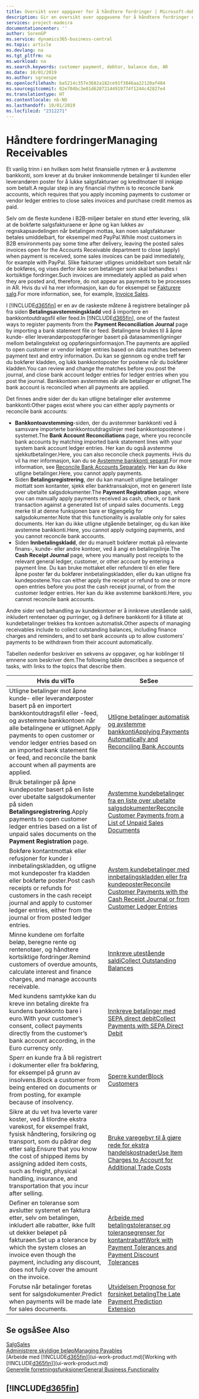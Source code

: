 ```yaml
---
title: Oversikt over oppgaver for å håndtere fordringer | Microsoft-dokumentasjon
description: Gir en oversikt over oppgavene for å håndtere fordringer og utligne betalinger mot kunde- eller leverandørposter.
services: project-madeira
documentationcenter: ''
author: SorenGP
ms.service: dynamics365-business-central
ms.topic: article
ms.devlang: na
ms.tgt_pltfrm: na
ms.workload: na
ms.search.keywords: customer payment, debtor, balance due, AR
ms.date: 10/01/2019
ms.author: sgroespe
ms.openlocfilehash: ba5214c357e3682a182ce91f3846aa22120af484
ms.sourcegitcommit: 02e704bc3e01d62072144919774f1244c42827e4
ms.translationtype: HT
ms.contentlocale: nb-NO
ms.lasthandoff: 10/01/2019
ms.locfileid: "2312271"
---
```

# <a name="managing-receivables"></a><span data-ttu-id="104a9-103">Håndtere fordringer</span><span class="sxs-lookup"><span data-stu-id="104a9-103">Managing Receivables</span></span>
<span data-ttu-id="104a9-104">Et vanlig trinn i en hvilken som helst finansielle rytmen er å avstemme bankkonti, som krever at du bruker innkommende betalinger til kunden eller leverandøren poster for å lukke salgsfakturaer og kreditnotaer til innkjøp som betalt.</span><span class="sxs-lookup"><span data-stu-id="104a9-104">A regular step in any financial rhythm is to reconcile bank accounts, which requires that you apply incoming payments to customer or vendor ledger entries to close sales invoices and purchase credit memos as paid.</span></span>

<span data-ttu-id="104a9-105">Selv om de fleste kundene i B2B-miljøer betaler en stund etter levering, slik at de bokførte salgsfakturaene er åpne og kan lukkes av regnskapsavdelingen når betalingen mottas, kan noen salgsfakturaer betales umiddelbart, for eksempel med PayPal.</span><span class="sxs-lookup"><span data-stu-id="104a9-105">While most customers in B2B environments pay some time after delivery, leaving the posted sales invoices open for the Accounts Receivable department to close (apply) when payment is received, some sales invoices can be paid immediately, for example with PayPal.</span></span> <span data-ttu-id="104a9-106">Slike fakturaer utlignes umiddelbart som betalt når de bokføres, og vises derfor ikke som betalinger som skal behandles i kortsiktige fordringer.</span><span class="sxs-lookup"><span data-stu-id="104a9-106">Such invoices are immediately applied as paid when they are posted and, therefore, do not appear as payments to be processes in AR.</span></span> <span data-ttu-id="104a9-107">Hvis du vil ha mer informasjon, kan du for eksempel se [Fakturere salg](sales-how-invoice-sales.md).</span><span class="sxs-lookup"><span data-stu-id="104a9-107">For more information, see, for example, [Invoice Sales](sales-how-invoice-sales.md).</span></span>  

<span data-ttu-id="104a9-108">I [!INCLUDE[d365fin](includes/d365fin_md.md)] er en av de raskeste måtene å registrere betalinger på fra siden **Betalingsavstemmingskladd** ved å importere en bankkontoutdragsfil eller feed.</span><span class="sxs-lookup"><span data-stu-id="104a9-108">In [!INCLUDE[d365fin](includes/d365fin_md.md)], one of the fastest ways to register payments from the **Payment Reconciliation Journal** page by importing a bank statement file or feed.</span></span> <span data-ttu-id="104a9-109">Betalingene brukes til å åpne kunde- eller leverandørpostoppføringer basert på datasammenligninger mellom betalingstekst og oppføringsinformasjon.</span><span class="sxs-lookup"><span data-stu-id="104a9-109">The payments are applied to open customer or vendor ledger entries based on data matches between payment text and entry information.</span></span> <span data-ttu-id="104a9-110">Du kan se gjennom og endre treff før du bokfører kladden, og lukk bankkontoposter for postene når du bokfører kladden.</span><span class="sxs-lookup"><span data-stu-id="104a9-110">You can review and change the matches before you post the journal, and close bank account ledger entries for ledger entries when you post the journal.</span></span> <span data-ttu-id="104a9-111">Bankkontoen avstemmes når alle betalinger er utlignet.</span><span class="sxs-lookup"><span data-stu-id="104a9-111">The bank account is reconciled when all payments are applied.</span></span>

<span data-ttu-id="104a9-112">Det finnes andre sider der du kan utligne betalinger eller avstemme bankkonti:</span><span class="sxs-lookup"><span data-stu-id="104a9-112">Other pages exist where you can either apply payments or reconcile bank accounts:</span></span>

* <span data-ttu-id="104a9-113">**Bankkontoavstemming**-siden, der du avstemmer bankkonti ved å samsvare importerte bankkontoutdragslinjer med bankkontopostene i systemet.</span><span class="sxs-lookup"><span data-stu-id="104a9-113">The **Bank Account Reconciliations** page, where you reconcile bank accounts by matching imported bank statement lines with your system bank account ledger entries.</span></span> <span data-ttu-id="104a9-114">Her kan du også avstemme sjekkutbetalinger.</span><span class="sxs-lookup"><span data-stu-id="104a9-114">Here, you can also reconcile check payments.</span></span> <span data-ttu-id="104a9-115">Hvis du vil ha mer informasjon, kan du se [Avstemme bankkonti separat](bank-how-reconcile-bank-accounts-separately.md).</span><span class="sxs-lookup"><span data-stu-id="104a9-115">For more information, see [Reconcile Bank Accounts Separately](bank-how-reconcile-bank-accounts-separately.md).</span></span> <span data-ttu-id="104a9-116">Her kan du ikke utligne betalinger.</span><span class="sxs-lookup"><span data-stu-id="104a9-116">Here, you cannot apply payments.</span></span>
* <span data-ttu-id="104a9-117">Siden **Betalingsregistrering**, der du kan manuelt utligne betalinger mottatt som kontanter, sjekk eller banktransaksjon, mot en generert liste over ubetalte salgsdokumenter.</span><span class="sxs-lookup"><span data-stu-id="104a9-117">The **Payment Registration** page, where you can manually apply payments received as cash, check, or bank transaction against a generated list of unpaid sales documents.</span></span> <span data-ttu-id="104a9-118">Legg merke til at denne funksjonen bare er tilgjengelig for salgsdokumenter.</span><span class="sxs-lookup"><span data-stu-id="104a9-118">Note that this functionality is available only for sales documents.</span></span> <span data-ttu-id="104a9-119">Her kan du ikke utligne utgående betalinger, og du kan ikke avstemme bankkonti.</span><span class="sxs-lookup"><span data-stu-id="104a9-119">Here, you cannot apply outgoing payments, and you cannot reconcile bank accounts.</span></span>
* <span data-ttu-id="104a9-120">Siden **Innbetalingskladd**, der du manuelt bokfører mottak på relevante finans-, kunde- eller andre kontoer, ved å angi en betalingslinje.</span><span class="sxs-lookup"><span data-stu-id="104a9-120">The **Cash Receipt Journal** page, where you manually post receipts to the relevant general ledger, customer, or other account by entering a payment line.</span></span> <span data-ttu-id="104a9-121">Du kan bruke mottaket eller refundere til én eller flere åpne poster før du bokfører innbetalingskladden, eller du kan utligne fra kundepostene.</span><span class="sxs-lookup"><span data-stu-id="104a9-121">You can either apply the receipt or refund to one or more open entries before you post the cash receipt journal, or from the customer ledger entries.</span></span> <span data-ttu-id="104a9-122">Her kan du ikke avstemme bankkonti.</span><span class="sxs-lookup"><span data-stu-id="104a9-122">Here, you cannot reconcile bank accounts.</span></span>  

<span data-ttu-id="104a9-123">Andre sider ved behandling av kundekontoer er å innkreve utestående saldi, inkludert rentenotaer og purringer, og å definere bankkonti for å tillate at kundebetalinger trekkes fra kontoen automatisk.</span><span class="sxs-lookup"><span data-stu-id="104a9-123">Other aspects of managing receivables include to collect outstanding balances, including finance charges and reminders, and to set bank accounts up to allow customers' payments to be withdrawn from their account automatically.</span></span>

<span data-ttu-id="104a9-124">Tabellen nedenfor beskriver en sekvens av oppgaver, og har koblinger til emnene som beskriver dem.</span><span class="sxs-lookup"><span data-stu-id="104a9-124">The following table describes a sequence of tasks, with links to the topics that describe them.</span></span>  

| <span data-ttu-id="104a9-125">Hvis du vil</span><span class="sxs-lookup"><span data-stu-id="104a9-125">To</span></span> | <span data-ttu-id="104a9-126">Se</span><span class="sxs-lookup"><span data-stu-id="104a9-126">See</span></span> |
| --- | --- |
| <span data-ttu-id="104a9-127">Utligne betalinger mot åpne kunde- eller leverandørposter basert på en importert bankkontoutdragsfil eller -feed, og avstemme bankkontoen når alle betalingene er utlignet.</span><span class="sxs-lookup"><span data-stu-id="104a9-127">Apply payments to open customer or vendor ledger entries based on an imported bank statement file or feed, and reconcile the bank account when all payments are applied.</span></span> |[<span data-ttu-id="104a9-128">Utligne betalinger automatisk og avstemme bankkonti</span><span class="sxs-lookup"><span data-stu-id="104a9-128">Applying Payments Automatically and Reconciling Bank Accounts</span></span>](receivables-apply-payments-auto-reconcile-bank-accounts.md) |
| <span data-ttu-id="104a9-129">Bruk betalinger på åpne kundeposter basert på en liste over ubetalte salgsdokumenter på siden **Betalingsregistrering**.</span><span class="sxs-lookup"><span data-stu-id="104a9-129">Apply payments to open customer ledger entries based on a list of unpaid sales documents on the **Payment Registration** page.</span></span> |[<span data-ttu-id="104a9-130">Avstemme kundebetalinger fra en liste over ubetalte salgsdokumenter</span><span class="sxs-lookup"><span data-stu-id="104a9-130">Reconcile Customer Payments from a List of Unpaid Sales Documents</span></span>](receivables-how-reconcile-customer-payments-list-unpaid-sales-documents.md) |
| <span data-ttu-id="104a9-131">Bokføre kontantmottak eller refusjoner for kunder i innbetalingskladden, og utligne mot kundeposter fra kladden eller bokførte poster.</span><span class="sxs-lookup"><span data-stu-id="104a9-131">Post cash receipts or refunds for customers in the cash receipt journal and apply to customer ledger entries, either from the journal or from posted ledger entries.</span></span> |[<span data-ttu-id="104a9-132">Avstem kundebetalinger med innbetalingskladden eller fra kundeposter</span><span class="sxs-lookup"><span data-stu-id="104a9-132">Reconcile Customer Payments with the Cash Receipt Journal or from Customer Ledger Entries</span></span>](receivables-how-apply-sales-transactions-manually.md) |
| <span data-ttu-id="104a9-133">Minne kundene om forfalte beløp, beregne rente og rentenotaer, og håndtere kortsiktige fordringer.</span><span class="sxs-lookup"><span data-stu-id="104a9-133">Remind customers of overdue amounts, calculate interest and finance charges, and manage accounts receivable.</span></span> |[<span data-ttu-id="104a9-134">Innkreve utestående saldi</span><span class="sxs-lookup"><span data-stu-id="104a9-134">Collect Outstanding Balances</span></span>](receivables-collect-outstanding-balances.md) |
|<span data-ttu-id="104a9-135">Med kundens samtykke kan du kreve inn betaling direkte fra kundens bankkonto bare i euro.</span><span class="sxs-lookup"><span data-stu-id="104a9-135">With your customer’s consent, collect payments directly from the customer’s bank account according, in the Euro currency only.</span></span>|[<span data-ttu-id="104a9-136">Innkreve betalinger med SEPA direct debit</span><span class="sxs-lookup"><span data-stu-id="104a9-136">Collect Payments with SEPA Direct Debit</span></span>](finance-collect-payments-with-sepa-direct-debit.md)|
|<span data-ttu-id="104a9-137">Sperr en kunde fra å bli registrert i dokumenter eller fra bokføring, for eksempel på grunn av insolvens.</span><span class="sxs-lookup"><span data-stu-id="104a9-137">Block a customer from being entered on documents or from posting, for example because of insolvency.</span></span>|[<span data-ttu-id="104a9-138">Sperre kunder</span><span class="sxs-lookup"><span data-stu-id="104a9-138">Block Customers</span></span>](receivables-how-block-customers.md)|
|<span data-ttu-id="104a9-139">Sikre at du vet hva leverte varer koster, ved å tilordne ekstra varekost, for eksempel frakt, fysisk håndtering, forsikring og transport, som du pådrar deg etter salg.</span><span class="sxs-lookup"><span data-stu-id="104a9-139">Ensure that you know the cost of shipped items by assigning added item costs, such as freight, physical handling, insurance, and transportation that you incur after selling.</span></span>|[<span data-ttu-id="104a9-140">Bruke varegebyr til å gjøre rede for ekstra handelskostnader</span><span class="sxs-lookup"><span data-stu-id="104a9-140">Use Item Charges to Account for Additional Trade Costs</span></span>](payables-how-assign-item-charges.md)|
|<span data-ttu-id="104a9-141">Definer en toleranse som avslutter systemet en faktura etter, selv om betalingen, inkludert alle rabatter, ikke fullt ut dekker beløpet på fakturaen.</span><span class="sxs-lookup"><span data-stu-id="104a9-141">Set up a tolerance by which the system closes an invoice even though the payment, including any discount, does not fully cover the amount on the invoice.</span></span>|[<span data-ttu-id="104a9-142">Arbeide med betalingstoleranser og toleransegrenser for kontantrabatt</span><span class="sxs-lookup"><span data-stu-id="104a9-142">Work with Payment Tolerances and Payment Discount Tolerances</span></span>](finance-payment-tolerance-and-payment-discount-tolerance.md)|
| <span data-ttu-id="104a9-143">Forutse når betalinger foretas sent for salgsdokumenter.</span><span class="sxs-lookup"><span data-stu-id="104a9-143">Predict when payments will be made late for sales documents.</span></span> | [<span data-ttu-id="104a9-144">Utvidelsen Prognose for forsinket betaling</span><span class="sxs-lookup"><span data-stu-id="104a9-144">The Late Payment Prediction Extension</span></span>](ui-extensions-late-payment-prediction.md) |
## <a name="see-also"></a><span data-ttu-id="104a9-145">Se også</span><span class="sxs-lookup"><span data-stu-id="104a9-145">See Also</span></span>
[<span data-ttu-id="104a9-146">Salg</span><span class="sxs-lookup"><span data-stu-id="104a9-146">Sales</span></span>](sales-manage-sales.md)  
[<span data-ttu-id="104a9-147">Administrere skyldige beløp</span><span class="sxs-lookup"><span data-stu-id="104a9-147">Managing Payables</span></span>](payables-manage-payables.md)  
<span data-ttu-id="104a9-148">[Arbeide med [!INCLUDE[d365fin](includes/d365fin_md.md)]](ui-work-product.md)</span><span class="sxs-lookup"><span data-stu-id="104a9-148">[Working with [!INCLUDE[d365fin](includes/d365fin_md.md)]](ui-work-product.md)</span></span>  
[<span data-ttu-id="104a9-149">Generelle forretningsfunksjoner</span><span class="sxs-lookup"><span data-stu-id="104a9-149">General Business Functionality</span></span>](ui-across-business-areas.md)

## [!INCLUDE[d365fin](includes/free_trial_md.md)]  
